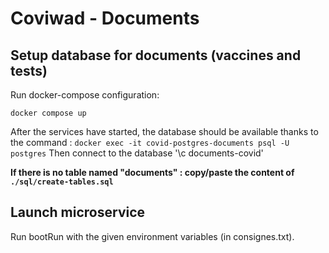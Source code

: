 # Coviwad - Documents

## Setup database for documents (vaccines and tests)

Run docker-compose configuration:

`docker compose up`

After the services have started, the database should be available thanks to the command : `docker exec -it covid-postgres-documents psql -U postgres`
Then connect to the database '\c documents-covid'

**If there is no table named "documents" : copy/paste the content of `./sql/create-tables.sql`**

## Launch microservice

Run bootRun with the given environment variables (in consignes.txt).
